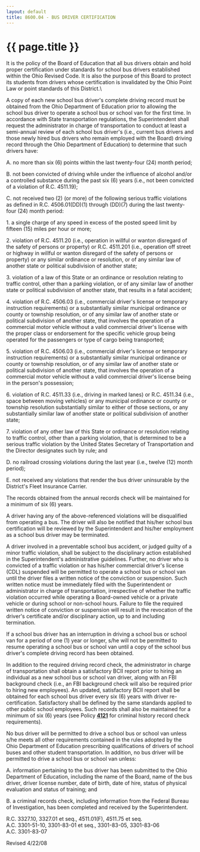 ```yaml
---
layout: default
title: 8600.04 - BUS DRIVER CERTIFICATION
---
```


{{ page.title }}
================

It is the policy of the Board of Education that all bus drivers obtain
and hold proper certification under standards for school bus drivers
established within the Ohio Revised Code. It is also the purpose of this
Board to protect its students from drivers whose certification is
invalidated by the Ohio Point Law or point standards of this District.\

A copy of each new school bus driver's complete driving record must be
obtained from the Ohio Department of Education prior to allowing the
school bus driver to operate a school bus or school van for the first
time. In accordance with State transportation regulations, the
Superintendent shall request the administrator in charge of
transportation to conduct at least a semi-annual review of each school
bus driver's (i.e., current bus drivers and those newly hired bus
drivers who remain employed with the Board) driving record through the
Ohio Department of Education) to determine that such drivers have:

A. no more than six (6) points within the last twenty-four (24) month
period;

B. not been convicted of driving while under the influence of alcohol
and/or a controlled substance during the past six (6) years (i.e., not
been convicted of a violation of R.C. 4511.19);

C. not received two (2) (or more) of the following serious traffic
violations as defined in R.C. 4506.01(DD)(1) through (DD)(7) during the
last twenty-four (24) month period:

​1. a single charge of any speed in excess of the posted speed limit by
fifteen (15) miles per hour or more;

​2. violation of R.C. 4511.20 (i.e., operation in willful or wanton
disregard of the safety of persons or property) or R.C. 4511.201 (i.e.,
operation off street or highway in willful or wanton disregard of the
safety of persons or property) or any similar ordinance or resolution,
or of any similar law of another state or political subdivision of
another state;

​3. violation of a law of this State or an ordinance or resolution
relating to traffic control, other than a parking violation, or of any
similar law of another state or political subdivision of another state,
that results in a fatal accident;

​4. violation of R.C. 4506.03 (i.e., commercial driver's license or
temporary instruction requirements) or a substantially similar municipal
ordinance or county or township resolution, or of any similar law of
another state or political subdivision of another state, that involves
the operation of a commercial motor vehicle without a valid commercial
driver's license with the proper class or endorsement for the specific
vehicle group being operated for the passengers or type of cargo being
transported;

​5. violation of R.C. 4506.03 (i.e., commercial driver's license or
temporary instruction requirements) or a substantially similar municipal
ordinance or county or township resolution, or of any similar law of
another state or political subdivision of another state, that involves
the operation of a commercial motor vehicle without a valid commercial
driver's license being in the person's possession;

​6. violation of R.C. 4511.33 (i.e., driving in marked lanes) or R.C.
4511.34 (i.e., space between moving vehicles) or any municipal ordinance
or county or township resolution substantially similar to either of
those sections, or any substantially similar law of another state or
political subdivision of another state;

​7. violation of any other law of this State or ordinance or resolution
relating to traffic control, other than a parking violation, that is
determined to be a serious traffic violation by the United States
Secretary of Transportation and the Director designates such by rule;
and

D. no railroad crossing violations during the last year (i.e., twelve
(12) month period);

E. not received any violations that render the bus driver uninsurable by
the District's Fleet Insurance Carrier.

The records obtained from the annual records check will be maintained
for a minimum of six (6) years.

A driver having any of the above-referenced violations will be
disqualified from operating a bus. The driver will also be notified that
his/her school bus certification will be reviewed by the Superintendent
and his/her employment as a school bus driver may be terminated.

A driver involved in a preventable school bus accident, or judged guilty
of a minor traffic violation, shall be subject to the disciplinary
action established in the Superintendent's administrative guidelines.
Further, no driver who is convicted of a traffic violation or has
his/her commercial driver's license (CDL) suspended will be permitted to
operate a school bus or school van until the driver files a written
notice of the conviction or suspension. Such written notice must be
immediately filed with the Superintendent or administrator in charge of
transportation, irrespective of whether the traffic violation occurred
while operating a Board-owned vehicle or a private vehicle or during
school or non-school hours. Failure to file the required written notice
of conviction or suspension will result in the revocation of the
driver's certificate and/or disciplinary action, up to and including
termination.

If a school bus driver has an interruption in driving a school bus or
school van for a period of one (1) year or longer, s/he will not be
permitted to resume operating a school bus or school van until a copy of
the school bus driver's complete driving record has been obtained.

In addition to the required driving record check, the administrator in
charge of transportation shall obtain a satisfactory BCII report prior
to hiring an individual as a new school bus or school van driver, along
with an FBI background check (i.e., an FBI background check will also be
required prior to hiring new employees). An updated, satisfactory BCII
report shall be obtained for each school bus driver every six (6) years
with driver re-certification. Satisfactory shall be defined by the same
standards applied to other public school employees. Such records shall
also be maintained for a minimum of six (6) years (see Policy
[**4121**](po4121.md) for criminal history record check requirements).

No bus driver will be permitted to drive a school bus or school van
unless s/he meets all other requirements contained in the rules adopted
by the Ohio Department of Education prescribing qualifications of
drivers of school buses and other student transportation. In addition,
no bus driver will be permitted to drive a school bus or school van
unless:

A. information pertaining to the bus driver has been submitted to the
Ohio Department of Education, including the name of the Board, name of
the bus driver, driver license number, date of birth, date of hire,
status of physical evaluation and status of training; and

B. a criminal records check, including information from the Federal
Bureau of Investigation, has been completed and received by the
Superintendent.

R.C. 3327.10, 3327.01 et seq., 4511.01(F), 4511.75 et seq.\
 A.C. 3301-51-10, 3301-83-01 et seq., 3301-83-05, 3301-83-06\
 A.C. 3301-83-07

Revised 4/22/08
